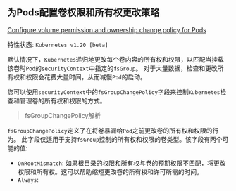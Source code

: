 ## 为Pods配置卷权限和所有权更改策略

[Configure volume permission and ownership change policy for Pods](https://kubernetes.io/docs/tasks/configure-pod-container/security-context/#configure-volume-permission-and-ownership-change-policy-for-pods)

特性状态: `Kubernetes v1.20 [beta]`

默认情况下，`Kubernetes`递归地更改每个卷内容的所有权和权限，以匹配当挂载该卷时`Pod`的`securityContext`中指定的`fsGroup`。
对于大量数据，检查和更改所有权和权限会花费大量时间，从而减慢`Pod`的启动。

您可以使用`securityContext`中的`fsGroupChangePolicy`字段来控制`Kubernetes`检查和管理卷的所有权和权限的方式。

> fsGroupChangePolicy解析

`fsGroupChangePolicy`定义了在将卷暴漏给`Pod`之前更改卷的所有权和权限的行为。
此字段仅适用于支持`fsGroup`控制的所有权和权限的卷类型。该字段有两个可能的值:

- `OnRootMismatch`: 如果根目录的权限和所有权与卷的预期权限不匹配，将更改权限和所有权。这可以帮助缩短更改卷的所有权和许可所需的时间。
- `Always`: 

